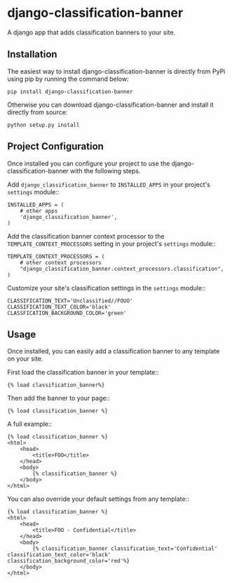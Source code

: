django-classification-banner
============================

A django app that adds classification banners to your site.

Installation
------------

The easiest way to install django-classification-banner is directly from PyPi using pip by running the command below:

```pip install django-classification-banner```

Otherwise you can download django-classification-banner and install it directly from source:

```python setup.py install```

Project Configuration
---------------------

Once installed you can configure your project to use the
django-classification-banner with the following steps.

Add ``django_classification_banner`` to ``INSTALLED_APPS`` in your project's
``settings`` module::

    INSTALLED_APPS = (
        # other apps
        'django_classification_banner',
    )

Add the classification banner context processor to the ```TEMPLATE_CONTEXT_PROCESSORS``` setting in your project's
``settings`` module::

    TEMPLATE_CONTEXT_PROCESSORS = (
        # other context processors
        "django_classification_banner.context_processors.classification",
    )

Customize your site's classification settings in the ``settings`` module::
	
	CLASSIFICATION_TEXT='Unclassified//FOUO'
	CLASSIFICATION_TEXT_COLOR='black'
	CLASSFICATION_BACKGROUND_COLOR='green'

Usage
-----

Once installed, you can easily add a classification banner to any template on your site.

First load the classification banner in your template::

	{% load classification_banner%}
	
Then add the banner to your page::

	{% load classification_banner %}


A full example::

	{% load classification_banner %}
	<html>
		<head>
    		<title>FOO</title>
		</head>
		<body>
			{% classification_banner %}
		</body>
	</html>

You can also override your default settings from any template::

    {% load classification_banner %}
	<html>
		<head>
    		<title>FOO - Confidential</title>
		</head>
		<body>
			{% classification_banner classification_text='Confidential' classification_text_color='black' classification_background_color='red'%}
		</body>
	</html>